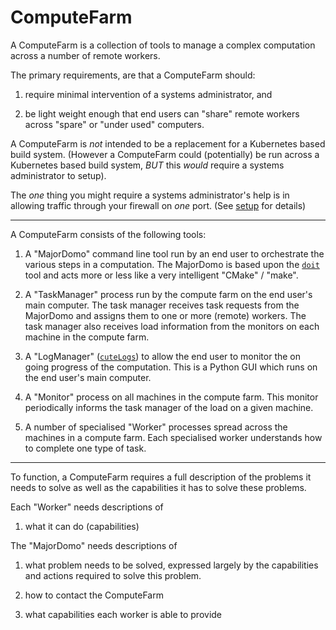 # ComputeFarm

A ComputeFarm is a collection of tools to manage a complex computation
across a number of remote workers.

The primary requirements, are that a ComputeFarm should:

1. require minimal intervention of a systems administrator, and

2. be light weight enough that end users can "share" remote workers across
   "spare" or "under used" computers.

A ComputeFarm is *not* intended to be a replacement for a Kubernetes based build
system. (However a ComputeFarm could (potentially) be run across a Kubernetes
based build system, *BUT* this *would* require a systems administrator to setup).

The *one* thing you might require a systems administrator's help is in allowing
traffic through your firewall on *one* port. (See [setup]() for details)

----

A ComputeFarm consists of the following tools:

1. A "MajorDomo" command line tool run by an end user to orchestrate the various
   steps in a computation. The MajorDomo is based upon the
   [`doit`](https://github.com/pydoit/doit) tool and acts more or less like a
   very intelligent "CMake" / "make".

2. A "TaskManager" process run by the compute farm on the end user's main
   computer. The task manager receives task requests from the MajorDomo
   and assigns them to one or more (remote) workers. The task manager also
   receives load information from the monitors on each machine in the
   compute farm.

3. A "LogManager" ([`cuteLogs`](https://github.com/busimus/cutelog)) to allow
   the end user to monitor the on going progress of the computation. This is a
   Python GUI which runs on the end user's main computer.

4. A "Monitor" process on all machines in the compute farm. This monitor
   periodically informs the task manager of the load on a given machine.

5. A number of specialised "Worker" processes spread across the machines
   in a compute farm. Each specialised worker understands how to complete
   one type of task.

----

To function, a ComputeFarm requires a full description of the problems it
needs to solve as well as the capabilities it has to solve these problems.

Each "Worker" needs descriptions of

1. what it can do (capabilities)

The "MajorDomo" needs descriptions of

1. what problem needs to be solved, expressed largely by the capabilities and
   actions required to solve this problem.

2. how to contact the ComputeFarm

3. what capabilities each worker is able to provide


